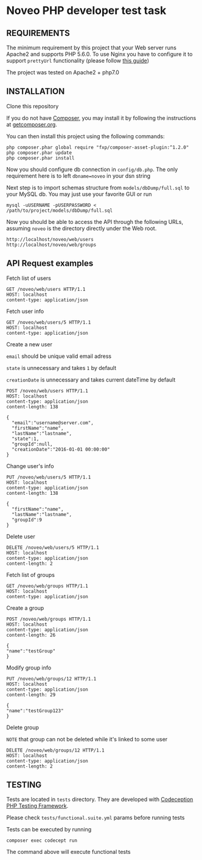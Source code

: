 Noveo PHP developer test task
============================
REQUIREMENTS
------------

The minimum requirement by this project that your Web server runs Apache2 and supports PHP 5.6.0.
To use Nginx you have to configure it to support `prettyUrl` functionality (please follow [this guide](http://www.yiiframework.com/doc-2.0/guide-start-installation.html))

The project was tested on Apache2 + php7.0

INSTALLATION
------------
Clone this repository

If you do not have [Composer](http://getcomposer.org/), you may install it by following the instructions
at [getcomposer.org](http://getcomposer.org/doc/00-intro.md#installation-nix).

You can then install this project using the following commands:

~~~
php composer.phar global require "fxp/composer-asset-plugin:^1.2.0"
php composer.phar update
php composer.phar install
~~~

Now you should configure db connection in `config/db.php`. The only requirement here is to left `dbname=noveo` in your dsn string

Next step is to import schemas structure from `models/dbDump/full.sql` to your MySQL db.
You may just use your favorite GUI or run 
~~~
mysql -uUSERNAME -pUSERPASSWORD < /path/to/project/models/dbDump/full.sql
~~~

Now you should be able to access the API through the following URLs, assuming `noveo` is the directory
directly under the Web root.

~~~
http://localhost/noveo/web/users
http://localhost/noveo/web/groups
~~~

API Request examples
-------

Fetch list of users
```
GET /noveo/web/users HTTP/1.1
HOST: localhost
content-type: application/json
```
Fetch user info
```
GET /noveo/web/users/5 HTTP/1.1
HOST: localhost
content-type: application/json

```

Create a new user
 
`email` should be unique valid email adress

`state` is unnecessary and takes `1` by default

`creationDate` is unnecessary and takes current dateTime by default
```
POST /noveo/web/users HTTP/1.1
HOST: localhost
content-type: application/json
content-length: 138

{
  "email":"username@server.com",
  "firstName":"name",
  "lastName":"lastname",
  "state":1,
  "groupId":null,
  "creationDate":"2016-01-01 00:00:00"
}
```


Change user's info
```
PUT /noveo/web/users/5 HTTP/1.1
HOST: localhost
content-type: application/json
content-length: 138

{
  "firstName":"name",
  "lastName":"lastname",
  "groupId":9
}
```

Delete user
```
DELETE /noveo/web/users/5 HTTP/1.1
HOST: localhost
content-type: application/json
content-length: 2

```

Fetch list of groups

```
GET /noveo/web/groups HTTP/1.1
HOST: localhost
content-type: application/json
```

Create a group
```
POST /noveo/web/groups HTTP/1.1
HOST: localhost
content-type: application/json
content-length: 26

{
"name":"testGroup"
}
```
Modify group info
```
PUT /noveo/web/groups/12 HTTP/1.1
HOST: localhost
content-type: application/json
content-length: 29

{
"name":"testGroup123"
}
```
Delete group

`NOTE` that group can not be deleted while it's linked to some user 
```
DELETE /noveo/web/groups/12 HTTP/1.1
HOST: localhost
content-type: application/json
content-length: 2
```

TESTING
-------

Tests are located in `tests` directory. They are developed with [Codeception PHP Testing Framework](http://codeception.com/).

Please check `tests/functional.suite.yml` params before running tests

Tests can be executed by running

```
composer exec codecept run
``` 

The command above will execute functional tests